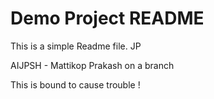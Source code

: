 # Demo Project README

This is a simple Readme file.
JP

AIJPSH - Mattikop
Prakash  on a branch 

This is bound to cause trouble !
